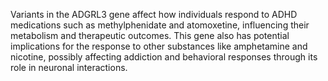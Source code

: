 Variants in the ADGRL3 gene affect how individuals respond to ADHD medications such as methylphenidate and atomoxetine, influencing their metabolism and therapeutic outcomes. This gene also has potential implications for the response to other substances like amphetamine and nicotine, possibly affecting addiction and behavioral responses through its role in neuronal interactions.
